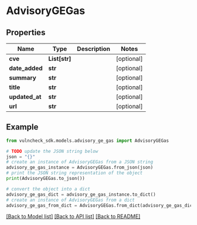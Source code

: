 # AdvisoryGEGas


## Properties

Name | Type | Description | Notes
------------ | ------------- | ------------- | -------------
**cve** | **List[str]** |  | [optional] 
**date_added** | **str** |  | [optional] 
**summary** | **str** |  | [optional] 
**title** | **str** |  | [optional] 
**updated_at** | **str** |  | [optional] 
**url** | **str** |  | [optional] 

## Example

```python
from vulncheck_sdk.models.advisory_ge_gas import AdvisoryGEGas

# TODO update the JSON string below
json = "{}"
# create an instance of AdvisoryGEGas from a JSON string
advisory_ge_gas_instance = AdvisoryGEGas.from_json(json)
# print the JSON string representation of the object
print(AdvisoryGEGas.to_json())

# convert the object into a dict
advisory_ge_gas_dict = advisory_ge_gas_instance.to_dict()
# create an instance of AdvisoryGEGas from a dict
advisory_ge_gas_from_dict = AdvisoryGEGas.from_dict(advisory_ge_gas_dict)
```
[[Back to Model list]](../README.md#documentation-for-models) [[Back to API list]](../README.md#documentation-for-api-endpoints) [[Back to README]](../README.md)


